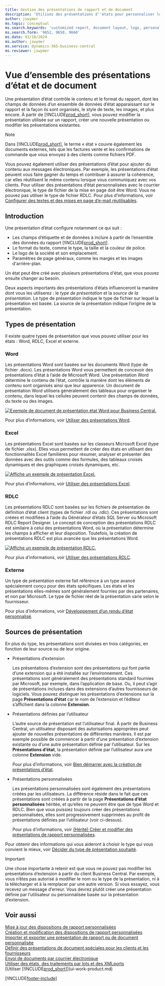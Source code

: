 ```yaml
---
title: Gestion des présentations de rapport et de document
description: 'Utilisez des présentations d''états pour personnaliser les documents, par exemple, pour personnaliser la police, le logo, ou la mise en page des fichiers PDF que vous envoyez aux clients.'
author: jswymer
ms.topic: conceptual
ms.search.keywords: 'customized report, document layout, logo, personalize'
ms.search.form: '9652, 9650, 9660'
ms.date: 01/18/2024
ms.author: jswymer
ms.service: dynamics-365-business-central
ms.reviewer: jswymer
---
```

# <a name="report-and-document-layouts-overview"></a>Vue d’ensemble des présentations d’état et de document

Une présentation d’état contrôle le contenu et le format du rapport, dont les champs de données d’un ensemble de données d’état apparaissant sur le rapport et la façon ils sont organisés, le style de texte, les images, et plus encore. À partir de [!INCLUDE[prod_short](includes/prod_short.md)], vous pouvez modifier la présentation utilisée sur un rapport, créer une nouvelle présentation ou modifier les présentations existantes.

> [!NOTE]  
> Dans [!INCLUDE[prod_short](includes/prod_short.md)], le terme « état » couvre également les documents externes, tels que les factures vente et les confirmations de commande que vous envoyez à des clients comme fichiers PDF.

Vous pouvez également utiliser des présentations d’état pour ajouter du contenu aux messages électroniques. Par exemple, les présentations d’état peuvent vous faire gagner du temps et contribuer à assurer la cohérence, car elles réutilisent le même contenu lorsque vous communiquez avec vos clients. Pour utiliser des présentations d’état personnalisées avec le courrier électronique, le type de fichier de la mise en page doit être Word. Vous ne pouvez pas utiliser le type de fichier RDLC. Pour plus d’informations, voir [Configurer des textes et des mises en page d’e-mail réutilisables](admin-how-setup-email.md#set-up-reusable-email-texts-and-layouts). 

## <a name="introduction"></a>Introduction

Une présentation d’état configure notamment ce qui suit :

* Les champs d’étiquette et de données à inclure à partir de l’ensemble des données du rapport [!INCLUDE[prod_short](includes/prod_short.md)].
* Le format du texte, comme le type, la taille et la couleur de police.
* Le logo de la société et son emplacement.
* Paramètres de page généraux, comme les marges et les images d'arrière-plan.

Un état peut être créé avec plusieurs présentations d'état, que vous pouvez ensuite changer au besoin. 

<!--You can use one of the built-in report layouts or you can create custom report layouts and assign them to your reports as needed. For more information, see [Create a Custom Report or Document Layout](ui-how-create-custom-report-layout.md).-->

Deux aspects importants des présentations d’états influenceront la manière dont vous les utiliserez : le *type de présentation* et la *source de la présentation*. Le type de présentation indique le type de fichier sur lequel la présentation est basée. La source de la présentation indique l’origine de la présentation.

## <a name="layout-types"></a>Types de présentation

Il existe quatre types de présentation que vous pouvez utiliser pour les états : Word, RDLC, Excel et externe.

### <a name="word"></a>Word

Les présentations Word sont basées sur les documents Word (type de fichier .docx). Les présentations Word vous permettent de concevoir des présentations d’état à l’aide de Microsoft Word. Une présentation Word détermine le contenu de l’état, contrôle la manière dont les éléments de contenu sont organisés ainsi que leur apparence. Un document de présentation Word utilisera généralement des tableaux pour organiser le contenu, dans lequel les cellules peuvent contenir des champs de données, du texte ou des images.

[![Exemple de document de présentation état Word pour Business Central.](media/word-layout-overview.png)](media/word-layout-overview.png#lightbox) 

<!--![Example of a word report layout document for Business Central.](media/nav_wordreportlayout_edit_in_word_example.png) -->

Pour plus d’informations, voir [Utiliser des présentations Word](ui-how-add-fields-word-report-layout.md).

### <a name="excel"></a>Excel

Les présentations Excel sont basées sur les classeurs Microsoft Excel (type de fichier .xlsx). Elles vous permettent de créer des états en utilisant des fonctionnalités Excel familières pour résumer, analyser et présenter des données avec des outils comme des formules, des tableaux croisés dynamiques et des graphiques croisés dynamiques, etc.

[![Affiche un exemple de présentation Excel.](media/excel-layout-2.png)](media/excel-layout-2.png#lightbox)

Pour plus d’informations, voir [Utiliser des présentations Excel](ui-excel-report-layouts.md).

### <a name="rdlc"></a>RDLC

Les présentations RDLC sont basées sur les fichiers de présentation de définition d’état client (types de fichier .rdl ou .rdlc). Ces présentations sont créées et modifiées à l’aide du Générateur d’états SQL Server ou Microsoft RDLC Report Designer. Le concept de conception des présentations RDLC est similaire à celui des présentations Word, où la présentation détermine les champs à afficher et leur disposition. Toutefois, la création de présentations RDLC est plus avancée que les présentations Word.

[![Affiche un exemple de présentation RDLC.](media/rdlc-layout-overview.png)](media/rdlc-layout-overview.png#lightbox)

Pour plus d’informations, voir [Utiliser des présentations RDLC](ui-rdlc-report-layouts.md).

### <a name="external"></a>Externe

Un type de présentation externe fait référence à un type avancé spécialement conçu pour des états spécifiques. Les états et les présentations elles-mêmes sont généralement fournies par des partenaires, et non par Microsoft. Le type de fichier réel de la présentation varie selon le fournisseur.

Pour plus d’informations, voir [Développement d’un rendu d’état personnalisé](/dynamics365/business-central/dev-itpro/developer/devenv-report-custom-render).

## <a name="layout-sources"></a>Sources de présentation

En plus du type, les présentations sont divisées en trois catégories, en fonction de leur source ou de leur origine.

* Présentations d’extension

   Les présentations d’extension sont des présentations qui font partie d’une extension qui a été installée sur l’environnement. Ces présentations sont généralement des présentations standard fournies par Microsoft, par exemple, dans l’application de base. Ou, il peut s’agir de présentations incluses dans des extensions d’autres fournisseurs de logiciels. Vous pouvez distinguer les présentations d’extensions sur la page **Présentations d’état** car le nom de l’extension et l’éditeur s’affichent dans la colonne **Extension**.

* Présentations définies par l’utilisateur

   L’autre source de présentation est l’utilisateur final. À partir de Business Central, un utilisateur disposant des autorisations appropriées peut ajouter de nouvelles présentations de différentes manières. Il est par exemple possible de commencer à partir d’une présentation d’extension existante ou d’une autre présentation définie par l’utilisateur. Sur les **Présentations d’état**, la présentation définie par l’utilisateur aura une colonne **Extension** vide.

   Pour plus d’informations, voir [Bien démarrer avec la création de présentations d’état](ui-get-started-layouts.md).

* Présentations personnalisées

  Les présentations personnalisées sont également des présentations créées par les utilisateurs. La différence réside dans le fait que ces présentations sont créées à partir de la page **Présentations d’état personnalisées** héritée, et qu’elles ne peuvent être que de type Word et RDLC. Bien que vous puissiez toujours créer des présentations personnalisées, elles sont progressivement supprimées au profit de présentations définies par l’utilisateur (voir ci-dessus).

  Pour plus d’informations, voir [(Hérité) Créer et modifier des présentations de rapport personnalisées](ui-how-create-custom-report-layout.md).

Pour obtenir des informations qui vous aideront à choisir le type qui vous convient le mieux, voir [Décider du type de présentation souhaité](ui-get-started-layouts.md#decide).

> [!IMPORTANT]
> Une chose importante à retenir est que vous ne pouvez pas modifier les présentations d’extension à partir du client Business Central. Par exemple, vous n’êtes pas autorisé à modifier le nom ou le type de la présentation, ni à la télécharger et à la remplacer par une autre version. Si vous essayez, vous recevez un message d’erreur. Vous devrez plutôt créer une présentation définie par l’utilisateur ou personnalisée basée sur la présentation d’extension.

<!--
### <a name="built-in-and-custom-report-layouts"></a>Built-in and custom report layouts



[!INCLUDE[prod_short](includes/prod_short.md)] includes several built-in layouts. Built-in layouts are predefined layouts that are designed for specific reports. [!INCLUDE[prod_short](includes/prod_short.md)] reports will have a built-in layout as either an RDLC report layout, Word report layout, or in some cases both. You can’t modify a built-in report layout from [!INCLUDE[prod_short](includes/prod_short.md)] but you use them as a starting point for building your own custom report layouts.

Custom layouts are report layouts that you design to change the appearance of a report. You typically create a custom layout based on a built-in layout, but you can create them from scratch or from a copy of an existing custom layout. Custom layouts enable you to have multiple layouts for the same report, which you switch among as needed. For example, you can have different layouts for each [!INCLUDE[prod_short](includes/prod_short.md)] company, or you can have different layouts for the same company for specific occasions or events, like a special campaign or holiday season.


Deciding on whether to use a Word, Excel, or RDLC layout type will depend on how you want the generated report to look and your knowledge of tools for creating the layouts, like Word, Excel, and SQL Server Report Builder.

* The general design concepts for Word and RDLC layouts are similar. However each type has certain design features that affect how the generated report appears in [!INCLUDE[prod_short](includes/prod_short.md)]. This means that the same report might look different when using the Word report layout compared to the RDLC report layout.

* The process for setting up Word, Excel, and RDLC report layouts on reports is the same. The main difference is in the way you modify the layouts. Word and especially Excel layouts are typically easier to create and modify than RDLC report layouts because you use Word and Excel. RDLC report layouts are modified by using SQL Server Report builder, which targets more advanced users.

* Not all reports and document have a dataset that is optimized for use with an Excel layout. For example, aggregations and complex calculations work best with RDLC or Word layouts. The same is true for documents.

For information about how to switch the layout currently used on a report, see [Set the Layout Used by a Report](ui-set-report-layout.md).

-->
## <a name="see-also"></a>Voir aussi

[Mise à jour des dispositions de rapport personnalisées](ui-update-report-layouts.md)  
[Création et modification des dispositions de rapport personnalisées](ui-how-create-custom-report-layout.md)  
[Importer et exporter une présentation de rapport ou de document personnalisée](ui-how-import-and-export-report-layout.md)  
[Définir des présentations de document spéciales pour les clients et les fournisseurs](ui-define-customer-vendor-document-layouts.md)  
[Envoi de documents par courrier électronique](ui-how-send-documents-email.md)  
[Utiliser des états, des traitements par lots et des XMLports](ui-work-report.md)  
[Utiliser [!INCLUDE[prod_short](includes/prod_short.md)]](ui-work-product.md)  


[!INCLUDE[footer-include](includes/footer-banner.md)]
